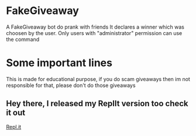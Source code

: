 # FakeGiveaway
A FakeGiveaway bot do prank with friends
It declares a winner which was choosen by the user.
Only users with "administrator" permission can use the command
# Some important lines
This is made for educational purpose, if you do scam giveaways then im not responsible for that, please don't do those giveaways

## Hey there, I released my ReplIt version too check it out
<a href="https://replit.com/@DeadstarIII/FakeGiveawayBot" target="_blank">Repl.it</a>
